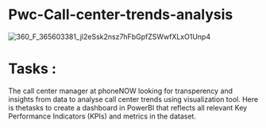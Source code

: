 # Pwc-Call-center-trends-analysis
![360_F_365603381_jl2eSsk2nsz7hFbGpfZSWwfXLxO1Unp4](https://user-images.githubusercontent.com/98810351/210161480-b274bab1-e101-404f-b480-42008c949bbf.jpg)
# Tasks :
The call center manager at phoneNOW looking for transperency and insights from data to analyse call center trends using visualization tool.
Here is thetasks to create a dashboard in PowerBI that reflects all relevant Key Performance Indicators (KPIs) and metrics in the dataset. 
